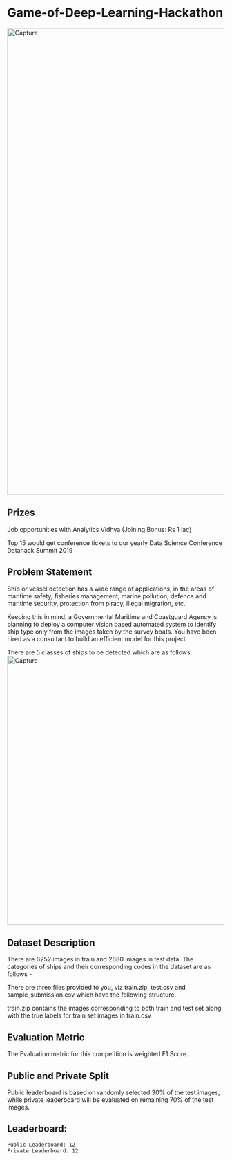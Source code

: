 # Game-of-Deep-Learning-Hackathon
<img width="1079" alt="Capture" src="https://user-images.githubusercontent.com/37707687/59141304-e1205300-89c7-11e9-8485-1c728621986d.PNG">

## Prizes
   Job opportunities with Analytics Vidhya (Joining Bonus: Rs 1 lac)
   
   Top 15 would get conference tickets to our yearly Data Science Conference Datahack Summit 2019

## Problem Statement
Ship or vessel detection has a wide range of applications, in the areas of maritime safety,  fisheries management, marine pollution, defence and maritime security, protection from piracy, illegal migration, etc.

Keeping this in mind, a Governmental Maritime and Coastguard Agency is planning to deploy a computer vision based automated system to identify ship type only from the images taken by the survey boats. You have been hired as a consultant to build an efficient model for this project.

There are 5 classes of ships to be detected which are as follows:
<img width="622" alt="Capture" src="https://user-images.githubusercontent.com/37707687/59141322-6572d600-89c8-11e9-990f-8b7ace8e2582.PNG">

## Dataset Description
There are 6252 images in train and 2680 images in test data. The categories of ships and their corresponding codes in the dataset are as follows -

There are three files provided to you, viz train.zip, test.csv and sample_submission.csv which have the following structure.

train.zip contains the images corresponding to both train and test set along with the true labels for train set images in train.csv

## Evaluation Metric
The Evaluation metric for this competition is weighted F1 Score.

## Public and Private Split
Public leaderboard is based on randomly selected 30% of the test images, while private leaderboard will be evaluated on remaining 70% of the test images.

## Leaderboard: 
    Public Leaderboard: 12
    Private Leaderboard: 12
